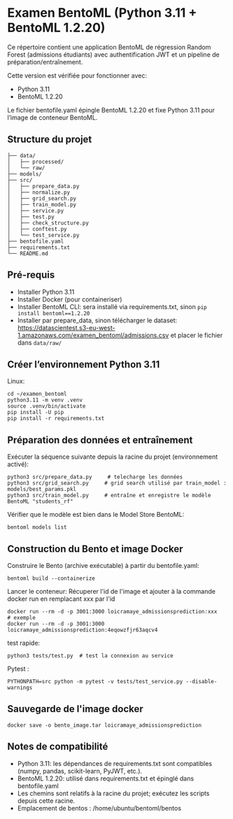 # Examen BentoML (Python 3.11 + BentoML 1.2.20)

Ce répertoire contient une application BentoML de régression Random Forest (admissions étudiants) avec authentification JWT et un pipeline de préparation/entraînement.

Cette version est vérifiée pour fonctionner avec:
- Python 3.11
- BentoML 1.2.20

Le fichier bentofile.yaml épingle BentoML 1.2.20 et fixe Python 3.11 pour l’image de conteneur BentoML.

## Structure du projet
```
├── data/
│   ├── processed/
│   └── raw/
├── models/
├── src/
│   ├── prepare_data.py
│   ├── normalize.py
│   ├── grid_search.py
│   ├── train_model.py
│   ├── service.py
│   ├── test.py
│   ├── check_structure.py
│   ├── conftest.py
│   └── test_service.py
├── bentofile.yaml
├── requirements.txt
└── README.md
```

## Pré-requis
- Installer Python 3.11
- Installer Docker (pour containeriser)
- Installer BentoML CLI: sera installé via requirements.txt, sinon `pip install bentoml==1.2.20`
- Installer par prepare_data, sinon télécharger le dataset: https://datascientest.s3-eu-west-1.amazonaws.com/examen_bentoml/admissions.csv et placer le fichier dans `data/raw/`

## Créer l’environnement Python 3.11

Linux:
```
cd ~/examen_bentoml
python3.11 -m venv .venv
source .venv/bin/activate
pip install -U pip
pip install -r requirements.txt
```

## Préparation des données et entraînement
Exécuter la séquence suivante depuis la racine du projet (environnement activé):
```
python3 src/prepare_data.py     # telecharge les données
python3 src/grid_search.py     # grid search utilisé par train_model : models/best_params.pkl
python3 src/train_model.py     # entraîne et enregistre le modèle BentoML "students_rf"
```
Vérifier que le modèle est bien dans le Model Store BentoML:
```
bentoml models list
```

## Construction du Bento et image Docker
Construire le Bento (archive exécutable) à partir du bentofile.yaml:
```
bentoml build --containerize
```
Lancer le conteneur:
Récuperer l'id de l'image et ajouter à la commande docker run en remplacant xxx par l'id
```
docker run --rm -d -p 3001:3000 loicramaye_admissionsprediction:xxx
# exemple
docker run --rm -d -p 3001:3000 loicramaye_admissionsprediction:4eqowzfjr63aqcv4
```
test rapide:
```
python3 tests/test.py  # test la connexion au service
```

Pytest :
```
PYTHONPATH=src python -m pytest -v tests/test_service.py --disable-warnings
```

## Sauvegarde de l'image docker 
```
docker save -o bento_image.tar loicramaye_admissionsprediction
```

## Notes de compatibilité
- Python 3.11: les dépendances de requirements.txt sont compatibles (numpy, pandas, scikit-learn, PyJWT, etc.).
- BentoML 1.2.20: utilisé dans requirements.txt et épinglé dans bentofile.yaml
- Les chemins sont relatifs à la racine du projet; exécutez les scripts depuis cette racine.
- Emplacement de bentos : /home/ubuntu/bentoml/bentos

